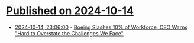 # [Published on 2024-10-14](index.md)

* [2024-10-14, 23:06:00](https://soylentnews.org/article.pl?sid=24/10/13/1859220&from=rss) - [Boeing Slashes 10% of Workforce, CEO Warns \"Hard to Overstate the Challenges We Face\"](https://soylentnews.org/article.pl?sid=24/10/13/1859220&from=rss)
